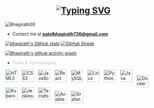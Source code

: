 <h1 align="center"><a href="https://github.com/Bhagirath00"><img src="https://readme-typing-svg.demolab.com?font=Fira+Code&size=30&duration=3000&pause=1000&color=808080&center=true&width=435&lines=Hi%2C+I'm+Bhagirath+Patel" alt="Typing SVG" /></a> </h1>

<p align="left"> <img src="https://komarev.com/ghpvc/?username=Bhagirath00&label=Profile%20views&color=0e75b6&style=flat" alt="Bhagirath00" /> </p>


- Contact me at **patelbhagirath736@gmail.com**

<p align="left">

 
</p>

[![bhagirath's GitHub stats](https://github-readme-stats.vercel.app/api?username=Bhagirath00&show_icons=true&theme=transparent&hide_border=true&card_width=400)](https://github.com/Bhagirath00) [![GitHub Streak](https://streak-stats.demolab.com?user=Bhagirath00&theme=transparent&hide_border=true&date_format=j%20M%5B%20Y%5D&card_width=400)](https://github.com/Bhagirath00)



[![Bhagirath's github activity graph](https://github-readme-activity-graph.vercel.app/graph?username=Bhagirath00&theme=github-compact&hide_border=true	)](https://github.com/Bhagirath00)

<p> 
</p>


- <span style="color:#C3C3C3" > Tools & Technologies</span>

<p>
  <img align="left" alt="HTML5" width="40" style="padding-right:10px;" src="https://cdn.jsdelivr.net/gh/devicons/devicon/icons/html5/html5-original.svg" />&nbsp;&nbsp;
  <img align="left" alt="CSS3" width="40" style="padding-right:10px;" src="https://cdn.jsdelivr.net/gh/devicons/devicon/icons/css3/css3-original.svg" />&nbsp;&nbsp;
  <img align="left" alt="JavaScript" width="40" style="padding-right:10px;" src="https://cdn.jsdelivr.net/gh/devicons/devicon/icons/javascript/javascript-original.svg" />&nbsp;&nbsp;
  <img align="left" alt="React" width="40" style="padding-right:10px;" src="https://cdn.jsdelivr.net/gh/devicons/devicon/icons/react/react-original.svg" />&nbsp;&nbsp;
  <img align="left" alt="MySQL" width="40" style="padding-right:10px;" src="https://cdn.jsdelivr.net/gh/devicons/devicon/icons/mysql/mysql-original.svg" />&nbsp;&nbsp;
  <img align="left" alt="Linux" width="40" style="padding-right:10px;" src="https://cdn.jsdelivr.net/gh/devicons/devicon/icons/linux/linux-original.svg" />&nbsp;&nbsp;
  <img align="left" alt="Python" width="40" style="padding-right:10px;" src="https://cdn.jsdelivr.net/gh/devicons/devicon/icons/python/python-original.svg" />&nbsp;&nbsp;
  <img align="left" alt="Java" width="40" style="padding-right:10px;" src="https://cdn.jsdelivr.net/gh/devicons/devicon/icons/java/java-original.svg" />&nbsp;&nbsp;
  <img align="left" alt="Docker" width="40" style="padding-right:10px;" src="https://cdn.jsdelivr.net/gh/devicons/devicon/icons/docker/docker-original.svg" />&nbsp;&nbsp;
  <img align="left" alt="Kubernetes" width="40" style="padding-right:10px;" src="https://cdn.jsdelivr.net/gh/devicons/devicon/icons/kubernetes/kubernetes-plain.svg" />&nbsp;&nbsp;
  <img align="left" alt="Jenkins" width="40" style="padding-right:10px;" src="https://cdn.jsdelivr.net/gh/devicons/devicon/icons/jenkins/jenkins-original.svg" />&nbsp;&nbsp;
  <img align="left" alt="Terraform" width="40" style="padding-right:10px;" src="https://cdn.jsdelivr.net/gh/devicons/devicon/icons/terraform/terraform-original.svg" />&nbsp;&nbsp;
  <img align="left" alt="Ansible" width="40" style="padding-right:10px;" src="https://cdn.jsdelivr.net/gh/devicons/devicon/icons/ansible/ansible-original.svg" />&nbsp;&nbsp;
  <img align="left" alt="Grafana" width="40" style="padding-right:10px;" src="https://cdn.jsdelivr.net/gh/devicons/devicon/icons/grafana/grafana-original.svg" />&nbsp;&nbsp;

</p>



